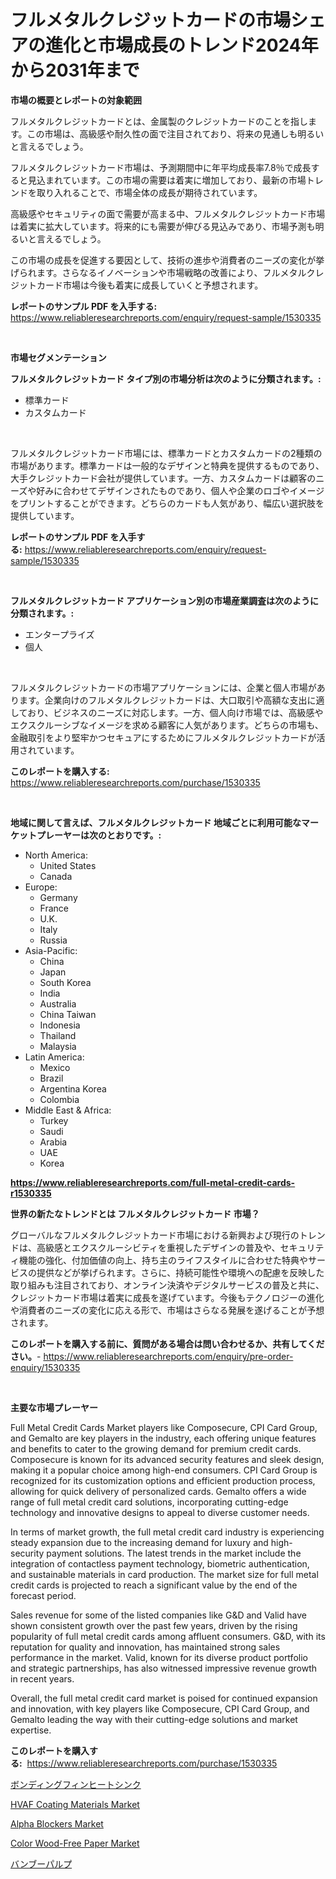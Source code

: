 <p><h1>フルメタルクレジットカードの市場シェアの進化と市場成長のトレンド2024年から2031年まで</h1></p><p><strong>市場の概要とレポートの対象範囲</strong></p>
<p><p>フルメタルクレジットカードとは、金属製のクレジットカードのことを指します。この市場は、高級感や耐久性の面で注目されており、将来の見通しも明るいと言えるでしょう。</p><p>フルメタルクレジットカード市場は、予測期間中に年平均成長率7.8％で成長すると見込まれています。この市場の需要は着実に増加しており、最新の市場トレンドを取り入れることで、市場全体の成長が期待されています。</p><p>高級感やセキュリティの面で需要が高まる中、フルメタルクレジットカード市場は着実に拡大しています。将来的にも需要が伸びる見込みであり、市場予測も明るいと言えるでしょう。</p><p>この市場の成長を促進する要因として、技術の進歩や消費者のニーズの変化が挙げられます。さらなるイノベーションや市場戦略の改善により、フルメタルクレジットカード市場は今後も着実に成長していくと予想されます。</p></p>
<p><strong>レポートのサンプル PDF を入手する:</strong> <a href="https://www.reliableresearchreports.com/enquiry/request-sample/1530335">https://www.reliableresearchreports.com/enquiry/request-sample/1530335</a></p>
<p>&nbsp;</p>
<p><strong>市場セグメンテーション</strong></p>
<p><strong>フルメタルクレジットカード タイプ別の市場分析は次のように分類されます。:</strong></p>
<p><ul><li>標準カード</li><li>カスタムカード</li></ul></p>
<p>&nbsp;</p>
<p><p>フルメタルクレジットカード市場には、標準カードとカスタムカードの2種類の市場があります。標準カードは一般的なデザインと特典を提供するものであり、大手クレジットカード会社が提供しています。一方、カスタムカードは顧客のニーズや好みに合わせてデザインされたものであり、個人や企業のロゴやイメージをプリントすることができます。どちらのカードも人気があり、幅広い選択肢を提供しています。</p></p>
<p><strong>レポートのサンプル PDF を入手する:</strong>&nbsp;<a href="https://www.reliableresearchreports.com/enquiry/request-sample/1530335">https://www.reliableresearchreports.com/enquiry/request-sample/1530335</a></p>
<p>&nbsp;</p>
<p><strong> フルメタルクレジットカード アプリケーション別の市場産業調査は次のように分類されます。:</strong></p>
<p><ul><li>エンタープライズ</li><li>個人</li></ul></p>
<p>&nbsp;</p>
<p><p>フルメタルクレジットカードの市場アプリケーションには、企業と個人市場があります。企業向けのフルメタルクレジットカードは、大口取引や高額な支出に適しており、ビジネスのニーズに対応します。一方、個人向け市場では、高級感やエクスクルーシブなイメージを求める顧客に人気があります。どちらの市場も、金融取引をより堅牢かつセキュアにするためにフルメタルクレジットカードが活用されています。</p></p>
<p><strong>このレポートを購入する:</strong>&nbsp; <a href="https://www.reliableresearchreports.com/purchase/1530335">https://www.reliableresearchreports.com/purchase/1530335</a></p>
<p>&nbsp;</p>
<p><strong>地域に関して言えば、フルメタルクレジットカード 地域ごとに利用可能なマーケットプレーヤーは次のとおりです。:</strong></p>
<p><ul>
    <li>
        North America:
        <ul>
            <li>United States</li>
            <li>Canada</li>
        </ul>
    </li>
    <li>
        Europe:
        <ul>
            <li>Germany</li>
            <li>France</li>
            <li>U.K.</li>
            <li>Italy</li>
            <li>Russia</li>
        </ul>
    </li>
    <li>
        Asia-Pacific:
        <ul>
            <li>China</li>
            <li>Japan</li>
            <li>South Korea</li>
            <li>India</li>
            <li>Australia</li>
            <li>China Taiwan</li>
            <li>Indonesia</li>
            <li>Thailand</li>
            <li>Malaysia</li>
        </ul>
    </li>
    <li>
        Latin America:
        <ul>
            <li>Mexico</li>
            <li>Brazil</li>
            <li>Argentina Korea</li>
            <li>Colombia</li>
        </ul>
    </li>
    <li>
        Middle East & Africa:
        <ul>
            <li>Turkey</li>
            <li>Saudi</li>
            <li>Arabia</li>
            <li>UAE</li>
            <li>Korea</li>
        </ul>
    </li>
    </ul></p>
<p><strong><a href="https://www.reliableresearchreports.com/full-metal-credit-cards-r1530335">https://www.reliableresearchreports.com/full-metal-credit-cards-r1530335</a></strong>&nbsp;</p>
<p><strong>世界の新たなトレンドとは フルメタルクレジットカード 市場？</strong></p>
<p><p>グローバルなフルメタルクレジットカード市場における新興および現行のトレンドは、高級感とエクスクルーシビティを重視したデザインの普及や、セキュリティ機能の強化、付加価値の向上、持ち主のライフスタイルに合わせた特典やサービスの提供などが挙げられます。さらに、持続可能性や環境への配慮を反映した取り組みも注目されており、オンライン決済やデジタルサービスの普及と共に、クレジットカード市場は着実に成長を遂げています。今後もテクノロジーの進化や消費者のニーズの変化に応える形で、市場はさらなる発展を遂げることが予想されます。</p></p>
<p><strong>このレポートを購入する前に、質問がある場合は問い合わせるか、共有してください。</strong>- <a href="https://www.reliableresearchreports.com/enquiry/pre-order-enquiry/1530335">https://www.reliableresearchreports.com/enquiry/pre-order-enquiry/1530335</a></p>
<p>&nbsp;</p>
<p><strong>主要な市場プレーヤー</strong></p>
<p><p>Full Metal Credit Cards Market players like Composecure, CPI Card Group, and Gemalto are key players in the industry, each offering unique features and benefits to cater to the growing demand for premium credit cards. Composecure is known for its advanced security features and sleek design, making it a popular choice among high-end consumers. CPI Card Group is recognized for its customization options and efficient production process, allowing for quick delivery of personalized cards. Gemalto offers a wide range of full metal credit card solutions, incorporating cutting-edge technology and innovative designs to appeal to diverse customer needs.</p><p>In terms of market growth, the full metal credit card industry is experiencing steady expansion due to the increasing demand for luxury and high-security payment solutions. The latest trends in the market include the integration of contactless payment technology, biometric authentication, and sustainable materials in card production. The market size for full metal credit cards is projected to reach a significant value by the end of the forecast period.</p><p>Sales revenue for some of the listed companies like G&D and Valid have shown consistent growth over the past few years, driven by the rising popularity of full metal credit cards among affluent consumers. G&D, with its reputation for quality and innovation, has maintained strong sales performance in the market. Valid, known for its diverse product portfolio and strategic partnerships, has also witnessed impressive revenue growth in recent years.</p><p>Overall, the full metal credit card market is poised for continued expansion and innovation, with key players like Composecure, CPI Card Group, and Gemalto leading the way with their cutting-edge solutions and market expertise.</p></p>
<p><strong>このレポートを購入する:</strong>&nbsp;&nbsp;<a href="https://www.reliableresearchreports.com/purchase/1530335">https://www.reliableresearchreports.com/purchase/1530335</a></p>
<p><p><a href="https://github.com/zjkmgcs938405/Market-Research-Report-List-1/blob/main/844949737029.md">ボンディングフィンヒートシンク</a></p><p><a href="https://www.linkedin.com/pulse/hvaf-coating-materials-market-size-examines-its-scope-9gylc?trackingId=x0APke427K9v4fBI8oNxzw%3D%3D">HVAF Coating Materials Market</a></p><p><a href="https://github.com/Sinjinluong3e0awx2m195k76/Market-Research-Report-List-2/blob/main/alpha-blockers-market.md">Alpha Blockers Market</a></p><p><a href="https://www.linkedin.com/pulse/color-wood-free-paper-market-research-report-forecasted-period-99crc?trackingId=%2F4dZB9zh78rTXprN6B%2Fp0w%3D%3D">Color Wood-Free Paper Market</a></p><p><a href="https://github.com/schmahlson/Market-Research-Report-List-1/blob/main/165162137043.md">バンブーパルプ</a></p></p>